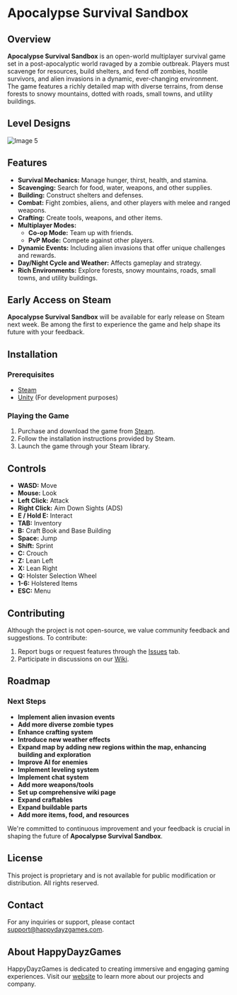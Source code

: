 # Apocalypse Survival Sandbox

## Overview

**Apocalypse Survival Sandbox** is an open-world multiplayer survival game set in a post-apocalyptic world ravaged by a zombie outbreak. Players must scavenge for resources, build shelters, and fend off zombies, hostile survivors, and alien invasions in a dynamic, ever-changing environment. The game features a richly detailed map with diverse terrains, from dense forests to snowy mountains, dotted with roads, small towns, and utility buildings.

## Level Designs

![Image 5](https://assetstorev1-prd-cdn.unity3d.com/package-screenshot/66da25b3-e196-4047-aa35-96c0ed42c643.webp)

## Features

- **Survival Mechanics:** Manage hunger, thirst, health, and stamina.
- **Scavenging:** Search for food, water, weapons, and other supplies.
- **Building:** Construct shelters and defenses.
- **Combat:** Fight zombies, aliens, and other players with melee and ranged weapons.
- **Crafting:** Create tools, weapons, and other items.
- **Multiplayer Modes:**
  - **Co-op Mode:** Team up with friends.
  - **PvP Mode:** Compete against other players.
- **Dynamic Events:** Including alien invasions that offer unique challenges and rewards.
- **Day/Night Cycle and Weather:** Affects gameplay and strategy.
- **Rich Environments:** Explore forests, snowy mountains, roads, small towns, and utility buildings.

## Early Access on Steam

**Apocalypse Survival Sandbox** will be available for early release on Steam next week. Be among the first to experience the game and help shape its future with your feedback.

## Installation

### Prerequisites

- [Steam](https://store.steampowered.com/)
- [Unity](https://unity.com/) (For development purposes)

### Playing the Game

1. Purchase and download the game from [Steam](https://store.steampowered.com/).
2. Follow the installation instructions provided by Steam.
3. Launch the game through your Steam library.

## Controls

- **WASD:** Move
- **Mouse:** Look
- **Left Click:** Attack
- **Right Click:** Aim Down Sights (ADS)
- **E / Hold E:** Interact
- **TAB:** Inventory
- **B:** Craft Book and Base Building
- **Space:** Jump
- **Shift:** Sprint
- **C:** Crouch
- **Z:** Lean Left
- **X:** Lean Right
- **Q:** Holster Selection Wheel
- **1-6:** Holstered Items
- **ESC:** Menu

## Contributing

Although the project is not open-source, we value community feedback and suggestions. To contribute:

1. Report bugs or request features through the [Issues](https://github.com/Kearinl/-A.S.S-Apocalypse-Survival-Sandbox/issues) tab.
2. Participate in discussions on our [Wiki](https://github.com/Kearinl/-A.S.S-Apocalypse-Survival-Sandbox/wiki).

## Roadmap

### Next Steps

- **Implement alien invasion events**
- **Add more diverse zombie types**
- **Enhance crafting system**
- **Introduce new weather effects**
- **Expand map by adding new regions within the map, enhancing building and exploration**
- **Improve AI for enemies**
- **Implement leveling system**
- **Implement chat system**
- **Add more weapons/tools**
- **Set up comprehensive wiki page**
- **Expand craftables**
- **Expand buildable parts**
- **Add more items, food, and resources**

We're committed to continuous improvement and your feedback is crucial in shaping the future of **Apocalypse Survival Sandbox**.

## License

This project is proprietary and is not available for public modification or distribution. All rights reserved.

## Contact

For any inquiries or support, please contact [support@happydayzgames.com](mailto:support@happydayzgames.com).

## About HappyDayzGames

HappyDayzGames is dedicated to creating immersive and engaging gaming experiences. Visit our [website](http://www.happydayzgames.com) to learn more about our projects and company.
